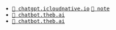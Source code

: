 
[🎈 chatgpt.icloudnative.io]: https://chatgpt.icloudnative.io
[🎈 chatbot.theb.ai]: https://chatbot.theb.ai 'BAI Chat'


- <kbd>[🎈 chatgpt.icloudnative.io]</kbd> <kbd>[👣 note](../../../../practices-notes/chatgpt.icloudnative.io-note)</kbd>
- <kbd>[🎈 chatbot.theb.ai]</kbd>
- <kbd>[🎈 chatbot.theb.ai]</kbd>
